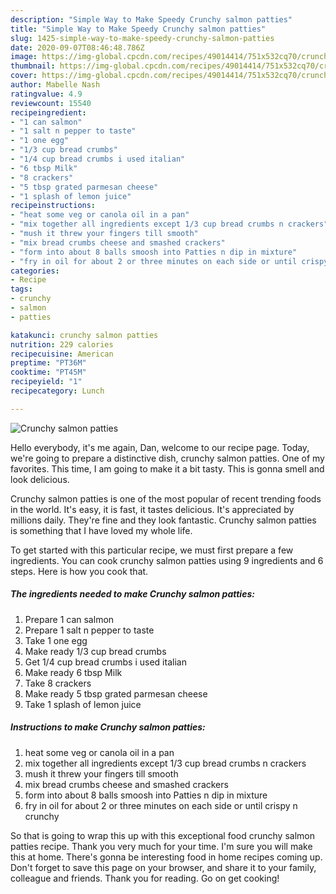 ```yaml
---
description: "Simple Way to Make Speedy Crunchy salmon patties"
title: "Simple Way to Make Speedy Crunchy salmon patties"
slug: 1425-simple-way-to-make-speedy-crunchy-salmon-patties
date: 2020-09-07T08:46:48.786Z
image: https://img-global.cpcdn.com/recipes/49014414/751x532cq70/crunchy-salmon-patties-recipe-main-photo.jpg
thumbnail: https://img-global.cpcdn.com/recipes/49014414/751x532cq70/crunchy-salmon-patties-recipe-main-photo.jpg
cover: https://img-global.cpcdn.com/recipes/49014414/751x532cq70/crunchy-salmon-patties-recipe-main-photo.jpg
author: Mabelle Nash
ratingvalue: 4.9
reviewcount: 15540
recipeingredient:
- "1 can salmon"
- "1 salt n pepper to taste"
- "1 one egg"
- "1/3 cup bread crumbs"
- "1/4 cup bread crumbs i used italian"
- "6 tbsp Milk"
- "8 crackers"
- "5 tbsp grated parmesan cheese"
- "1 splash of lemon juice"
recipeinstructions:
- "heat some veg or canola oil in a pan"
- "mix together all ingredients except 1/3 cup bread crumbs n crackers"
- "mush it threw your fingers till smooth"
- "mix bread crumbs cheese and smashed crackers"
- "form into about 8 balls smoosh into Patties n dip in mixture"
- "fry in oil for about 2 or three minutes on each side or until crispy n crunchy"
categories:
- Recipe
tags:
- crunchy
- salmon
- patties

katakunci: crunchy salmon patties 
nutrition: 229 calories
recipecuisine: American
preptime: "PT36M"
cooktime: "PT45M"
recipeyield: "1"
recipecategory: Lunch

---
```



![Crunchy salmon patties](https://img-global.cpcdn.com/recipes/49014414/751x532cq70/crunchy-salmon-patties-recipe-main-photo.jpg)

Hello everybody, it's me again, Dan, welcome to our recipe page. Today, we're going to prepare a distinctive dish, crunchy salmon patties. One of my favorites. This time, I am going to make it a bit tasty. This is gonna smell and look delicious.



Crunchy salmon patties is one of the most popular of recent trending foods in the world. It's easy, it is fast, it tastes delicious. It's appreciated by millions daily. They're fine and they look fantastic. Crunchy salmon patties is something that I have loved my whole life.


To get started with this particular recipe, we must first prepare a few ingredients. You can cook crunchy salmon patties using 9 ingredients and 6 steps. Here is how you cook that.

<!--inarticleads1-->

##### The ingredients needed to make Crunchy salmon patties:

1. Prepare 1 can salmon
1. Prepare 1 salt n pepper to taste
1. Take 1 one egg
1. Make ready 1/3 cup bread crumbs
1. Get 1/4 cup bread crumbs i used italian
1. Make ready 6 tbsp Milk
1. Take 8 crackers
1. Make ready 5 tbsp grated parmesan cheese
1. Take 1 splash of lemon juice




<!--inarticleads2-->

##### Instructions to make Crunchy salmon patties:

1. heat some veg or canola oil in a pan
1. mix together all ingredients except 1/3 cup bread crumbs n crackers
1. mush it threw your fingers till smooth
1. mix bread crumbs cheese and smashed crackers
1. form into about 8 balls smoosh into Patties n dip in mixture
1. fry in oil for about 2 or three minutes on each side or until crispy n crunchy




So that is going to wrap this up with this exceptional food crunchy salmon patties recipe. Thank you very much for your time. I'm sure you will make this at home. There's gonna be interesting food in home recipes coming up. Don't forget to save this page on your browser, and share it to your family, colleague and friends. Thank you for reading. Go on get cooking!
